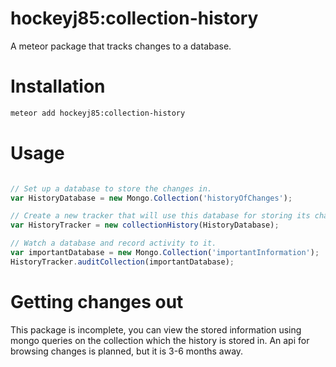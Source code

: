 
hockeyj85:collection-history
============================

A meteor package that tracks changes to a database.

Installation
============

```bash
meteor add hockeyj85:collection-history
```

Usage
=====

```js

// Set up a database to store the changes in.
var HistoryDatabase = new Mongo.Collection('historyOfChanges');

// Create a new tracker that will use this database for storing its changes.
var HistoryTracker = new collectionHistory(HistoryDatabase);

// Watch a database and record activity to it.
var importantDatabase = new Mongo.Collection('importantInformation');
HistoryTracker.auditCollection(importantDatabase);


```

Getting changes out
===================

This package is incomplete, you can view the stored information using mongo queries on the collection which the history is stored in.
An api for browsing changes is planned, but it is 3-6 months away.
